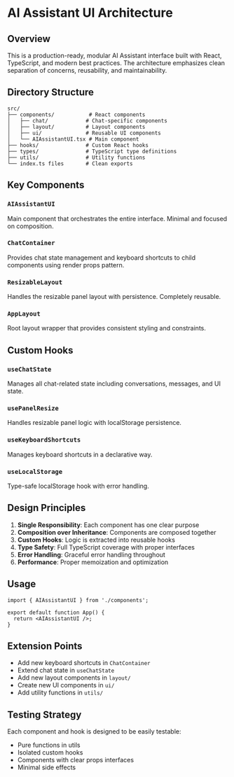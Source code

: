 # AI Assistant UI Architecture

## Overview

This is a production-ready, modular AI Assistant interface built with React, TypeScript, and modern best practices. The architecture emphasizes clean separation of concerns, reusability, and maintainability.

## Directory Structure

```
src/
├── components/           # React components
│   ├── chat/            # Chat-specific components
│   ├── layout/          # Layout components
│   ├── ui/              # Reusable UI components
│   └── AIAssistantUI.tsx # Main component
├── hooks/               # Custom React hooks
├── types/               # TypeScript type definitions
├── utils/               # Utility functions
└── index.ts files       # Clean exports
```

## Key Components

### `AIAssistantUI`
Main component that orchestrates the entire interface. Minimal and focused on composition.

### `ChatContainer`
Provides chat state management and keyboard shortcuts to child components using render props pattern.

### `ResizableLayout`
Handles the resizable panel layout with persistence. Completely reusable.

### `AppLayout`
Root layout wrapper that provides consistent styling and constraints.

## Custom Hooks

### `useChatState`
Manages all chat-related state including conversations, messages, and UI state.

### `usePanelResize`
Handles resizable panel logic with localStorage persistence.

### `useKeyboardShortcuts`
Manages keyboard shortcuts in a declarative way.

### `useLocalStorage`
Type-safe localStorage hook with error handling.

## Design Principles

1. **Single Responsibility**: Each component has one clear purpose
2. **Composition over Inheritance**: Components are composed together
3. **Custom Hooks**: Logic is extracted into reusable hooks
4. **Type Safety**: Full TypeScript coverage with proper interfaces
5. **Error Handling**: Graceful error handling throughout
6. **Performance**: Proper memoization and optimization

## Usage

```tsx
import { AIAssistantUI } from './components';

export default function App() {
  return <AIAssistantUI />;
}
```

## Extension Points

- Add new keyboard shortcuts in `ChatContainer`
- Extend chat state in `useChatState`
- Add new layout components in `layout/`
- Create new UI components in `ui/`
- Add utility functions in `utils/`

## Testing Strategy

Each component and hook is designed to be easily testable:
- Pure functions in utils
- Isolated custom hooks
- Components with clear props interfaces
- Minimal side effects
